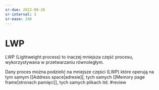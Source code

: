 ```yaml
---
sr-due: 2022-08-26
sr-interval: 3
sr-ease: 246
---
```


# LWP
LWP (Lightweight process) to inaczej mniejsza część procesu, wykorzystywana w przetwarzaniu równoległym.

Dany proces można podzielić na mniejsze części (LWP) które operują na tym samym [[Address space|adresie]], tych samych [[Memory page frame|stronach pamięci]], tych samych plikach itd.
#review